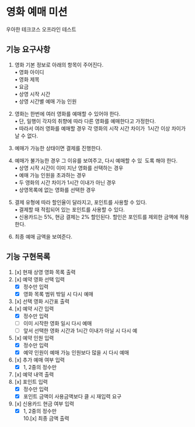 영화 예매 미션
===
우아한 테크코스 오프라인 테스트

기능 요구사항
---
1. 영화 기본 정보로 아래의 항목이 주어진다.  
    • 영화 아이디  
    • 영화 제목   
    • 요금  
    • 상영 시작 시간  
    • 상영 시간별 예매 가능 인원   

2. 영화는 한번에 여러 영화를 예매할 수 있어야 한다.  
    • 단, 일행이 각자의 취향에 따라 다른 영화를 예매한다고 가정한다.  
    • 따라서 여러 영화를 예매할 경우 각 영화의 시작 시간 차이가  1시간 이상 차이가 날 수 없다.

3. 예매가 가능한 상태이면 결제를 진행한다.
4. 예매가 불가능한 경우 그 이유를 보여주고, 다시 예매할 수 있  도록 해야 한다.   
    • 상영 시작 시간이 이미 지난 영화를 선택하는 경우   
    • 예매 가능 인원을 초과하는 경우  
    • 두 영화의 시간 차이가 1시간 이내가 아닌 경우  
    • 상영목록에 없는 영화를 선택한 경우  

5. 결제 유형에 따라 할인율이 달라지고, 포인트를 사용할 수 있다.   
    • 결제할 때 적립되어 있는 포인트를 사용할 수 있다.  
    • 신용카드는 5%, 현금 결제는 2% 할인된다. 할인은 포인트를 제외한 금액에 적용한다.

6. 최종 예매 금액을 보여준다.

기능 구현목록
---
1. [x] 현재 상영 영화 목록 출력
2. [x] 예약 영화 선택 입력
    - [x] 정수만 입력
    - [x] 영화 목록 범위 밖일 시 다시 예매
3. [x] 선택 영화 시간표 출력
4. [x] 예약 시간 입력
    - [x] 정수만 입력
    - [ ] 이미 시작한 영화 일시 다시 예매
    - [ ] 앞서 선택한 영화 시간과 1시간 이내가 아닐 시 다시 예
5. [x] 예약 인원 입력
    - [x] 정수만 입력
    - [x] 예약 인원이 예매 가능 인원보다 많을 시 다시 예매
6. [x] 추가 예매 여부 입력
    - [x] 1, 2중의 정수만 
7. [x] 예약 내역 출력
8. [x] 포인트 입력
    - [x] 정수만 입력
    - [x] 포인트 금액이 사용금액보다 클 시 재입력 요구
9. [x] 신용카드 현금 여부 입력
    - [x] 1, 2중의 정수만    
10.[x] 최종 금액 출력